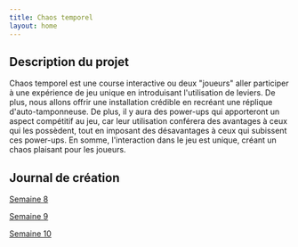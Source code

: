 ```yaml
---
title: Chaos temporel
layout: home
---
```


## Description du projet

Chaos temporel est une course interactive ou deux "joueurs" aller participer à une expérience de jeu unique en introduisant l'utilisation de leviers. De plus, nous allons offrir une installation crédible en recréant une réplique d'auto-tamponneuse. De plus, il y aura des power-ups qui apporteront un aspect compétitif au jeu, car leur utilisation conférera des avantages à ceux qui les possèdent, tout en imposant des désavantages à ceux qui subissent ces power-ups. En somme, l'interaction dans le jeu est unique, créant un chaos plaisant pour les joueurs.

## Journal de création

[Semaine 8](journaux/semaine8.md)

[Semaine 9](journaux/semaine9.md)

[Semaine 10](journaux/semaine10.md)
